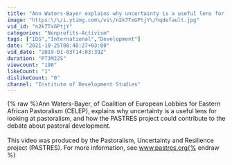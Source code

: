 ```yaml
---
title: "Ann Waters-Bayer explains why uncertainty is a useful lens for looking at pastoralism"
image: "https:\/\/i.ytimg.com\/vi\/n2k7TxGPtjY\/hqdefault.jpg"
vid_id: "n2k7TxGPtjY"
categories: "Nonprofits-Activism"
tags: ["IDS","International","Development"]
date: "2021-10-25T08:40:27+03:00"
vid_date: "2019-01-03T14:03:39Z"
duration: "PT3M22S"
viewcount: "198"
likeCount: "1"
dislikeCount: "0"
channel: "Institute of Development Studies"
---
```

{% raw %}Ann Waters-Bayer, of Coalition of European Lobbies for Eastern African Pastoralism (CELEP), explains why uncertainty is a useful lens for looking at pastoralism, and how the PASTRES project could contribute to the debate about pastoral development.<br /><br />This video was produced by the Pastoralism, Uncertainty and Resilience project (PASTRES). For more information, see www.pastres.org{% endraw %}
